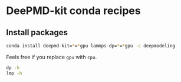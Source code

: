 # DeePMD-kit conda recipes

## Install packages

```sh
conda install deepmd-kit=*=*gpu lammps-dp=*=*gpu -c deepmodeling
```

Feels free if you replace `gpu` with `cpu`.

```sh
dp -h
lmp -h
```

